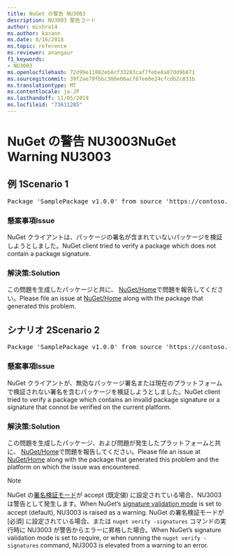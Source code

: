 ```yaml
---
title: NuGet の警告 NU3003
description: NU3003 警告コード
author: mishra14
ms.author: karann
ms.date: 8/16/2018
ms.topic: reference
ms.reviewer: anangaur
f1_keywords:
- NU3003
ms.openlocfilehash: 72d99e11882eb8cf33283caf7febe8a87dd9b871
ms.sourcegitcommit: 39f2ae79fbbc308e06acf67ee8e24cfcdb2c831b
ms.translationtype: MT
ms.contentlocale: ja-JP
ms.lasthandoff: 11/05/2019
ms.locfileid: "73611285"
---
```

# <a name="nuget-warning-nu3003"></a><span data-ttu-id="84c0b-103">NuGet の警告 NU3003</span><span class="sxs-lookup"><span data-stu-id="84c0b-103">NuGet Warning NU3003</span></span>

## <a name="scenario-1"></a><span data-ttu-id="84c0b-104">例 1</span><span class="sxs-lookup"><span data-stu-id="84c0b-104">Scenario 1</span></span>

<pre>Package 'SamplePackage v1.0.0' from source 'https://contoso.com/index.json': The package is not signed. Unable to verify signature from an unsigned package.</pre>

### <a name="issue"></a><span data-ttu-id="84c0b-105">懸案事項</span><span class="sxs-lookup"><span data-stu-id="84c0b-105">Issue</span></span>

<span data-ttu-id="84c0b-106">NuGet クライアントは、パッケージの署名が含まれていないパッケージを検証しようとしました。</span><span class="sxs-lookup"><span data-stu-id="84c0b-106">NuGet client tried to verify a package which does not contain a package signature.</span></span>


### <a name="solution"></a><span data-ttu-id="84c0b-107">解決策:</span><span class="sxs-lookup"><span data-stu-id="84c0b-107">Solution</span></span>

<span data-ttu-id="84c0b-108">この問題を生成したパッケージと共に、 [NuGet/Home](https://github.com/NuGet/Home/issues)で問題を報告してください。</span><span class="sxs-lookup"><span data-stu-id="84c0b-108">Please file an issue at [NuGet/Home](https://github.com/NuGet/Home/issues) along with the package that generated this problem.</span></span>



## <a name="scenario-2"></a><span data-ttu-id="84c0b-109">シナリオ 2</span><span class="sxs-lookup"><span data-stu-id="84c0b-109">Scenario 2</span></span>

<pre>Package 'SamplePackage v1.0.0' from source 'https://contoso.com/index.json': The package signature is invalid or cannot be verified on this platform.</pre>

### <a name="issue"></a><span data-ttu-id="84c0b-110">懸案事項</span><span class="sxs-lookup"><span data-stu-id="84c0b-110">Issue</span></span>

<span data-ttu-id="84c0b-111">NuGet クライアントが、無効なパッケージ署名または現在のプラットフォームで検証されない署名を含むパッケージを検証しようとしました。</span><span class="sxs-lookup"><span data-stu-id="84c0b-111">NuGet client tried to verify a package which contains an invalid package signature or a signature that connot be verified on the current platform.</span></span>


### <a name="solution"></a><span data-ttu-id="84c0b-112">解決策:</span><span class="sxs-lookup"><span data-stu-id="84c0b-112">Solution</span></span>

<span data-ttu-id="84c0b-113">この問題を生成したパッケージ、および問題が発生したプラットフォームと共に、 [NuGet/Home](https://github.com/NuGet/Home/issues)で問題を報告してください。</span><span class="sxs-lookup"><span data-stu-id="84c0b-113">Please file an issue at [NuGet/Home](https://github.com/NuGet/Home/issues) along with the package that generated this problem and the platform on which the issue was encountered.</span></span>

> [!Note]
> <span data-ttu-id="84c0b-114">NuGet の[署名検証モード](https://docs.microsoft.com/nuget/consume-packages/installing-signed-packages#configure-package-signature-requirements)が accept (既定値) に設定されている場合、NU3003 は警告として発生します。</span><span class="sxs-lookup"><span data-stu-id="84c0b-114">When NuGet’s [signature validation mode](https://docs.microsoft.com/nuget/consume-packages/installing-signed-packages#configure-package-signature-requirements) is set to accept (default), NU3003 is raised as a warning.</span></span> <span data-ttu-id="84c0b-115">NuGet の署名検証モードが [必須] に設定されている場合、または `nuget verify -signatures` コマンドの実行時に NU3003 が警告からエラーに昇格した場合。</span><span class="sxs-lookup"><span data-stu-id="84c0b-115">When NuGet’s signature validation mode is set to require, or when running the `nuget verify -signatures` command, NU3003 is elevated from a warning to an error.</span></span> 

